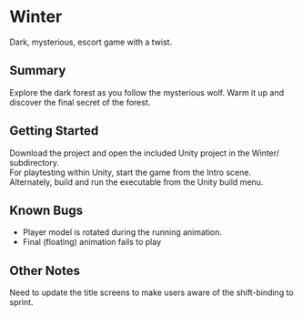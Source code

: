 # Winter
Dark, mysterious, escort game with a twist.

## Summary
Explore the dark forest as you follow the mysterious wolf.  Warm it up and discover the final secret of the forest.  

## Getting Started
Download the project and open the included Unity project in the Winter/ subdirectory.  
For playtesting within Unity, start the game from the Intro scene.  
Alternately, build and run the executable from the Unity build menu.  

## Known Bugs
- Player model is rotated during the running animation.
- Final (floating) animation fails to play

## Other Notes
Need to update the title screens to make users aware of the shift-binding to sprint.  
